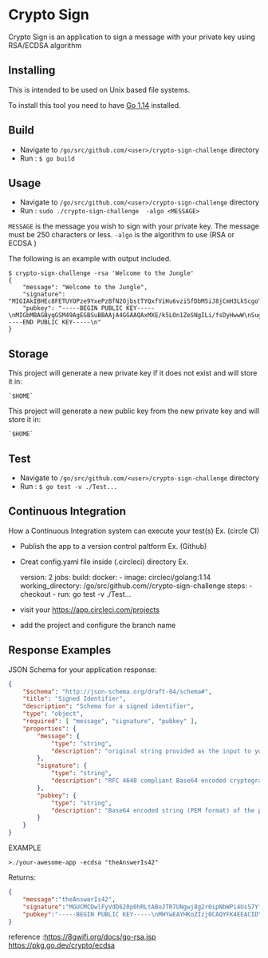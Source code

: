 Crypto Sign
===========

Crypto Sign is an application to sign a message with your private key using RSA/ECDSA algorithm

Installing
----------

This is intended to be used on Unix based file systems.

To install this tool you need to have [Go 1.14][go] installed.

[go]: https://golang.org/


Build
-----
 - Navigate to `/go/src/github.com/<user>/crypto-sign-challenge` directory
 - Run :
        `$ go build`


Usage
-----
 - Navigate to `/go/src/github.com/<user>/crypto-sign-challenge` directory
 - Run :
         `sudo ./crypto-sign-challenge  -algo <MESSAGE>` 

`MESSAGE` is the message you wish to sign with your private key.  The message
must be 250 characters or less. 
`-algo` is the algorithm to use (RSA or ECDSA )

The following is an example with output included.

```
$ crypto-sign-challenge -rsa 'Welcome to the Jungle'
{
    "message": "Welcome to the Jungle",
    "signature": "MIGIAkIBHEc8FETUYOPze9YxePzBfN2OjbstTYQxfViHu6vziSfDbM5iJ8jCmH3LkScgoTNCRBAMBY407jDC/fYq88iN22cCQgCmytbObfzxtHWHpcYFvOb3PHHDKlv+rtAZJ/+AdxBvihjY/xRDi1PH8GhyEgzW7xzJ1KF7BhqmeMwH9pXUCx6JiA==",
    "pubkey": "-----BEGIN PUBLIC KEY-----\nMIGbMBAGByqGSM49AgEGBSuBBAAjA4GGAAQAxMXE/k5LOn1ZeSNgILi/fsDyHwwW\nSugmEndN786laNFUJ0Ulzit1FumnY71Op7Gwuqrv+YoqrEwpHtpnV8mLgvEBr9sX\ncNatfZzPtjOLpHzkVfLSCX94E7uNUZx13eigwugCsR87rn94CLRU3GDbLnLO6W4f\n12FkAhynQpvqaWNKpn8=\n-----END PUBLIC KEY-----\n"
}
```

Storage
-------

This project will generate a new private key if it does not exist and will store
it in:

    `$HOME`
    
This project will generate a new public key from the new private key and will store
it in:

    `$HOME` 

Test
-------
- Navigate to `/go/src/github.com/<user>/crypto-sign-challenge` directory
- Run :
       `$ go test -v ./Test...`


Continuous Integration 
-------

How a Continuous Integration system can execute your test(s) Ex. (circle CI)

- Publish the app to a version control paltform Ex. (Github)
- Creat config.yaml file inside (.circleci) directory Ex.

    version: 2
    jobs:
    build:
    docker:
      - image: circleci/golang:1.14
    working_directory: /go/src/github.com/<user>/crypto-sign-challenge
    steps:
      - checkout
      - run: go test -v ./Test...

- visit your https://app.circleci.com/projects 
- add the project and configure the branch name 



Response Examples
---------------------

JSON Schema for your application response:

```json
{
    "$schema": "http://json-schema.org/draft-04/schema#",
    "title": "Signed Identifier",
    "description": "Schema for a signed identifier",
    "type": "object",
    "required": [ "message", "signature", "pubkey" ],
    "properties": {
        "message": {
            "type": "string",
            "description": "original string provided as the input to your app"
        },
        "signature": {
            "type": "string",
            "description": "RFC 4648 compliant Base64 encoded cryptographic signature of the input, calculated using the private key and the SHA256 digest of the input"
        },
        "pubkey": {
            "type": "string",
            "description": "Base64 encoded string (PEM format) of the public key generated from the private key used to create the digital signature"
        }
    }
}
```


EXAMPLE

```
>./your-awesome-app -ecdsa "theAnswerIs42"
```

Returns:

```json
{
    "message":"theAnswerIs42",
    "signature":"MGUCMCDwlFyVdD620p0hRLtABoJTR7UNgwj8g2r0ipNbWPi4Us57YfxtSQJ3dAkHslyBbwIxAKorQmpWl9QdlBUtACcZm4kEXfL37lJ+gZ/hANcTyuiTgmwcEC0FvEXY35u2bKFwhA==",
    "pubkey":"-----BEGIN PUBLIC KEY-----\nMHYwEAYHKoZIzj0CAQYFK4EEACIDYgAEI5/0zKsIzou9hL3ZdjkvBeVZFKpDwxTb\nfiDVjHpJdu3+qOuaKYgsLLiO9TFfupMYHLa20IqgbJSIv/wjxANH68aewV1q2Wn6\nvLA3yg2mOTa/OHAZEiEf7bVEbnAov+6D\n-----END PUBLIC KEY-----\n"
}
```


reference :https://8gwifi.org/docs/go-rsa.jsp
           https://pkg.go.dev/crypto/ecdsa